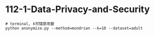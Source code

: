 # 112-1-Data-Privacy-and-Security


```
# terminal, k可隨意改變
python anonymize.py --method=mondrian --k=10 --dataset=adult
```
